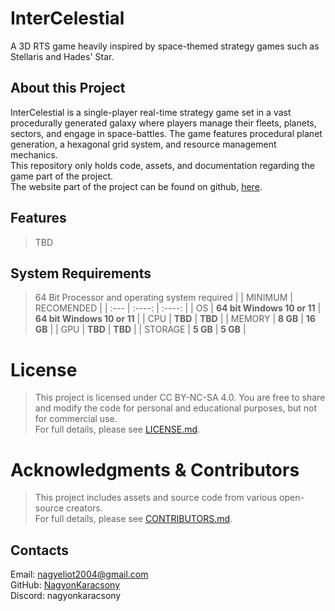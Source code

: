 # InterCelestial  

A 3D RTS game heavily inspired by space-themed strategy games such as Stellaris and Hades' Star.

## About this Project

InterCelestial is a single-player real-time strategy game set in a vast procedurally generated galaxy where players manage their fleets, planets, sectors, and engage in space-battles. The game features procedural planet generation, a hexagonal grid system, and resource management mechanics.  
This repository only holds code, assets, and documentation regarding the game part of the project.  
The website part of the project can be found on github, [here](https://github.com/NagyonKaracsony/ic_web).

## Features

> TBD

## System Requirements

> 64 Bit Processor and operating system required
> |             | MINIMUM                     | RECOMENDED                   |
> | :---        |    :----:                   |                       :----: |
> | OS          | **64 bit Windows 10 or 11** | **64 bit Windows 10 or 11**  |
> | CPU         | **TBD**                     | **TBD**                      |
> | MEMORY      | **8 GB**                    | **16 GB**                    |
> | GPU         | **TBD**                     | **TBD**                      |
> | STORAGE     | **5 GB**                    | **5 GB**                     |
> 

# License

> This project is licensed under CC BY-NC-SA 4.0. You are free to share and modify the code for personal and educational purposes, but not for commercial use.  
For full details, please see [LICENSE.md](LICENSE.md).

# Acknowledgments & Contributors

> This project includes assets and source code from various open-source creators.  
For full details, please see [CONTRIBUTORS.md](CONTRIBUTORS.md).

## Contacts

Email: nagyeliot2004@gmail.com   
GitHub: [NagyonKaracsony](https://github.com/NagyonKaracsony)  
Discord: nagyonkaracsony